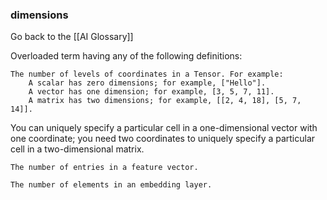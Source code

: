 ### dimensions

Go back to the [[AI Glossary]]


Overloaded term having any of the following definitions:

    The number of levels of coordinates in a Tensor. For example:
        A scalar has zero dimensions; for example, ["Hello"].
        A vector has one dimension; for example, [3, 5, 7, 11].
        A matrix has two dimensions; for example, [[2, 4, 18], [5, 7, 14]].

You can uniquely specify a particular cell in a one-dimensional vector with one coordinate; you need two coordinates to uniquely specify a particular cell in a two-dimensional matrix.

    The number of entries in a feature vector.

    The number of elements in an embedding layer. 

